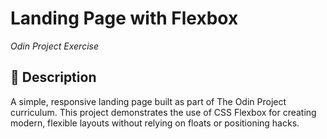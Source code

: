 # Landing Page with Flexbox  
_Odin Project Exercise_

## 🚀 Description  
A simple, responsive landing page built as part of The Odin Project curriculum. This project demonstrates the use of CSS Flexbox for creating modern, flexible layouts without relying on floats or positioning hacks.
